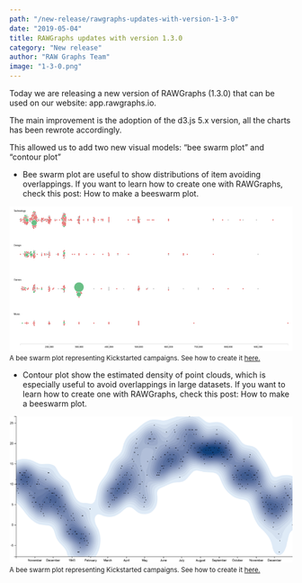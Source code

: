 ```yaml
---
path: "/new-release/rawgraphs-updates-with-version-1-3-0"
date: "2019-05-04"
title: RAWGraphs updates with version 1.3.0
category: "New release"
author: "RAW Graphs Team"
image: "1-3-0.png"
---
```

Today we are releasing a new version of RAWGraphs (1.3.0) that can be used on our website: app.rawgraphs.io.

The main improvement is the adoption of the d3.js 5.x version, all the charts has been rewrote accordingly.

This allowed us to add two new visual models: “bee swarm plot” and “contour plot”

* Bee swarm plot are useful to show distributions of item avoiding overlappings. If you want to learn how to create one with RAWGraphs, check this post: How to make a beeswarm plot.


<div class="text-center my-5">
    <img class="with-caption" src="./beeswarm-cover-783x400.png" alt="ss"/>
    <small class="caption">A bee swarm plot representing Kickstarted campaigns. See how to create it <a href="/">here.</a></small>
</div>

* Contour plot show the estimated density of point clouds, which is especially useful to avoid overlappings in large datasets. If you want to learn how to create one with RAWGraphs, check this post: How to make a beeswarm plot.


<div class="text-center my-5">
    <img class="with-caption" src="./contourplot-cover-778x400.png" alt="ss"/>
    <small class="caption">A bee swarm plot representing Kickstarted campaigns. See how to create it <a href="/">here.</a></small>
</div>